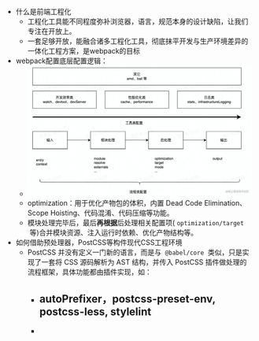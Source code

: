- 什么是前端工程化
	- 工程化工具能不同程度弥补浏览器，语言，规范本身的设计缺陷，让我们专注在开放上。
	- 一套足够开放，能融合诸多工程化工具，彻底抹平开发与生产环境差异的一体化工程方案，是webpack的目标
- webpack配置底层配置逻辑：
	- ![image.png](../assets/image_1663744690628_0.png)
	- optimization：用于优化产物包的体积，内置 Dead Code Elimination、Scope Hoisting、代码混淆、代码压缩等功能。
	- 模块处理完毕后，最后**再根据**后处理相关配置项( `optimization/target`  等)合并模块资源、注入运行时依赖、优化产物结构等。
- 如何借助预处理器，PostCSS等构件现代CSS工程环境
	- PostCSS 并没有定义一门新的语言，而是与  `@babel/core`  类似，只是实现了一套将 CSS 源码解析为 AST 结构，并传入 PostCSS 插件做处理的流程框架，具体功能都由插件实现，如：
		- autoPrefixer，postcss-preset-env, postcss-less, stylelint
			-
		-